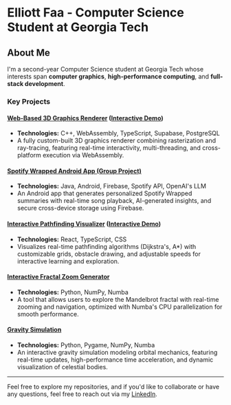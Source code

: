 # Elliott Faa - Computer Science Student at Georgia Tech

## About Me
I'm a second-year Computer Science student at Georgia Tech whose interests span **computer graphics**, **high-performance computing**, and **full-stack development**.

### Key Projects

#### [Web-Based 3D Graphics Renderer](https://github.com/ElliottF05/3D-Graphics) ([Interactive Demo](https://elliottf05.github.io/3D-Graphics/))
- **Technologies:** C++, WebAssembly, TypeScript, Supabase, PostgreSQL
- A fully custom-built 3D graphics renderer combining rasterization and ray-tracing, featuring real-time interactivity, multi-threading, and cross-platform execution via WebAssembly.

#### [Spotify Wrapped Android App (Group Project)](https://sites.google.com/view/spotify-project-team-website/home)
- **Technologies:** Java, Android, Firebase, Spotify API, OpenAI's LLM
- An Android app that generates personalized Spotify Wrapped summaries with real-time song playback, AI-generated insights, and secure cross-device storage using Firebase.

#### [Interactive Pathfinding Visualizer](https://github.com/ElliottF05/pathfinding-visualizer) ([Interactive Demo](https://elliottf05.github.io/pathfinding-visualizer/))
- **Technologies:** React, TypeScript, CSS
- Visualizes real-time pathfinding algorithms (Dijkstra's, A*) with customizable grids, obstacle drawing, and adjustable speeds for interactive learning and exploration.

#### [Interactive Fractal Zoom Generator](https://github.com/ElliottF05/mandelbrot-zoom)
- **Technologies:** Python, NumPy, Numba
- A tool that allows users to explore the Mandelbrot fractal with real-time zooming and navigation, optimized with Numba's CPU parallelization for smooth performance.

#### [Gravity Simulation](https://github.com/ElliottF05/Gravity-Game)
- **Technologies:** Python, Pygame, NumPy, Numba
- An interactive gravity simulation modeling orbital mechanics, featuring real-time updates, high-performance time acceleration, and dynamic visualization of celestial bodies.

---

Feel free to explore my repositories, and if you'd like to collaborate or have any questions, feel free to reach out via my [LinkedIn](https://linkedin.com/in/elliottfaa/).
